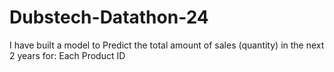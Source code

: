 # Dubstech-Datathon-24

I have built a model to Predict the total amount of sales (quantity) in the next 2 years for: Each Product ID
